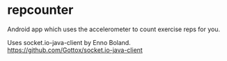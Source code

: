 repcounter
==========

Android app which uses the accelerometer to count exercise reps for you.

Uses socket.io-java-client by Enno Boland.
https://github.com/Gottox/socket.io-java-client
